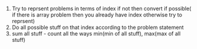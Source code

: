 1. Try to reprsent problems in terms of index if not then convert if possible( if there is array problem then you already have index otherwise try to reprsent)
2. Do all possible stuff on that index according to the problem statement
3. sum all stuff - count all the ways
        min(min of all stuff), max(max of all stuff)